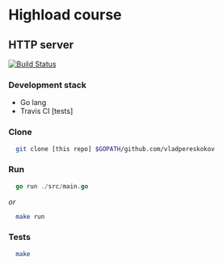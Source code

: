# Highload course

## HTTP server

[![Build Status](https://travis-ci.org/vladpereskokov/Technopark_HighLoad-nginx.svg?branch=develop)](https://travis-ci.org/vladpereskokov/Technopark_HighLoad-nginx)  


### Development stack

* Go lang
* Travis CI [tests]

### Clone

```bash
  git clone [this repo] $GOPATH/github.com/vladpereskokov
```

### Run


```go
  go run ./src/main.go
```  
*or*  
```bash
  make run
```

### Tests

```bash
  make
```

